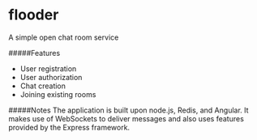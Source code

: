 # flooder
A simple open chat room service

#####Features
* User registration
* User authorization
* Chat creation
* Joining existing rooms

#####Notes
The application is built upon node.js, Redis, and Angular. It makes use of WebSockets to deliver messages and also uses features provided by the Express framework.
